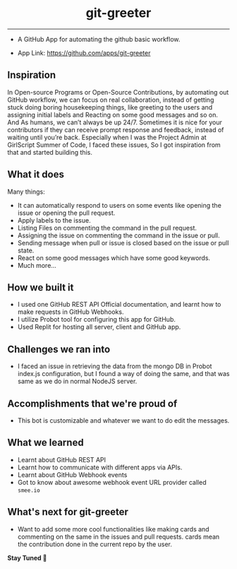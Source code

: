 <h1 align="center"> git-greeter </h1>

---

- A GitHub App for automating the github basic workflow.

- App Link: https://github.com/apps/git-greeter

## Inspiration
In Open-source Programs or Open-Source Contributions, by automating out GitHub workflow, we can focus on real collaboration, instead of getting stuck doing boring housekeeping things, like greeting to the users and assigning initial labels and Reacting on some good messages and so on. And As humans, we can’t always be up 24/7. Sometimes it is nice for your contributors if they can receive prompt response and feedback, instead of waiting until you’re back.
Especially when I was the Project Admin at GirlScript Summer of Code, I faced these issues, So I got inspiration from that and started building this.

## What it does
Many things: 
- It can automatically respond to users on some events like opening the issue or opening the pull request.
- Apply labels to the issue.
- Listing Files on commenting the command in the pull request.
- Assigning the issue on commenting the command in the issue or pull.
- Sending message when pull or issue is closed based on the issue or pull state.
- React on some good messages which have some good keywords.
- Much more...

## How we built it
- I used one GitHub REST API Official documentation, and learnt how to make requests in GitHub Webhooks.
- I utilize Probot tool for configuring this app for GitHub.
- Used Replit for hosting all server, client and GitHub app.

## Challenges we ran into
- I faced an issue in retrieving the data from the mongo DB in Probot index.js configuration, but I found a way of doing the same, and that was same as we do in normal NodeJS server.

## Accomplishments that we're proud of
- This bot is customizable and whatever we want to do edit the messages.

## What we learned
- Learnt about GitHub REST API
- Learnt how to communicate with different apps via APIs.
- Learnt about GitHub Webhook events
- Got to know about awesome webhook event URL provider called `smee.io`

## What's next for git-greeter
- Want to add some more cool functionalities like making cards and commenting on the same in the issues and pull requests. cards mean the contribution done in the current repo by the user.

<b>Stay Tuned 🎉</b>
